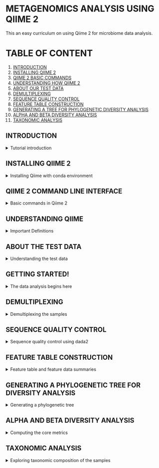 # METAGENOMICS ANALYSIS USING QIIME 2

This an easy curriculum on using Qiime 2 for microbiome data analysis.

# TABLE OF CONTENT
1. [INTRODUCTION](https://github.com/KIRAGU-MWAURA/Metagenomics-Data-Analysis-Curriculum/tree/Joyce_dev#introduction)
2. [INSTALLING QIIME 2](https://github.com/KIRAGU-MWAURA/Metagenomics-Data-Analysis-Curriculum/tree/Joyce_dev#installing-qiime2)
3. [QIIME 2 BASIC COMMANDS](https://github.com/KIRAGU-MWAURA/Metagenomics-Data-Analysis-Curriculum/tree/Joyce_dev#qiime-2-command-line-interface)
4. [UNDERSTANDING HOW QIIME 2](https://github.com/KIRAGU-MWAURA/Metagenomics-Data-Analysis-Curriculum/tree/Joyce_dev#understanding-qiime)
5. [ABOUT OUR TEST DATA ]()
6. [DEMULTIPLEXING]()
7. [SEQUENCE QUALITY CONTROL]()
8. [FEATURE TABLE CONSTRUCTION]()
9. [GENERATING A TREE FOR PHYLOGENETIC DIVERSITY ANALYSIS]()
10. [ALPHA AND BETA DIVERSITY ANALYSIS]()
11. [TAXONOMIC ANALYSIS]()

## INTRODUCTION
<details>
<summary> Tutorial introduction </summary>




- Qiime 2 is a platform for processing, analyzing, and visualizing microbiome data. 


- In this tutorial we will analyze human microbiome samples from two indivuduals at four body sites and at five timepoints, the first of which immediately followed antibiotic usage.These were sequenced on an Illumina HiSeq using the Earth Microbiome Project hypervariable region 4 (V4) 16S rRNA sequencing protocol.

- QIIME 2 can also process other types of microbiome data, including amplicons of other markers such as 18S rRNA, internal transcribed spacers (ITS), and cytochrome oxidase I (COI), shotgun metagenomics, and untargeted metabolomics [[1]]() 


</details>





## INSTALLING QIIME 2 

<details>
 <summary>Installing Qiime with conda environment</summary>
 
 
 
 
- This is the recommended way to install qiime2
 
1. First you have to install Miniconda by running the following command:

 ```
bash Miniconda3-latest-Linux-x86_64.sh 

```




- Follow the prompts on the screen, set everything to default if you are not sure of anything.


- close and open your terminal for the changes to take place.


2.  Run `conda list` to see the conda packages installed.

```
conda list
```
Output
```
# packages in environment at /home/ben/miniconda3:
#
# Name                    Version                   Build  Channel
_libgcc_mutex             0.1                        main  
_openmp_mutex             5.1                       1_gnu  
brotlipy                  0.7.0           py39h27cfd23_1003  
ca-certificates           2022.4.26            h06a4308_0  
certifi                   2022.5.18.1      py39h06a4308_0  
cffi                      1.15.0           py39hd667e15_1  
charset-normalizer        2.0.4              pyhd3eb1b0_0  
conda                     4.13.0           py39h06a4308_0  
conda-package-handling    1.8.1            py39h7f8727e_0  
cryptography              37.0.1           py39h9ce1e76_0  
idna                      3.3                pyhd3eb1b0_0  
ld_impl_linux-64          2.38                 h1181459_1  
libffi                    3.3                  he6710b0_2  
libgcc-ng                 11.2.0               h1234567_1  
libgomp                   11.2.0               h1234567_1  
libstdcxx-ng              11.2.0               h1234567_1  
ncurses                   6.3                  h7f8727e_2  
openssl                   1.1.1o               h7f8727e_0  
pycosat                   0.6.3            py39h27cfd23_0  
pycparser                 2.21               pyhd3eb1b0_0  
pyopenssl                 22.0.0             pyhd3eb1b0_0  
pysocks                   1.7.1            py39h06a4308_0  
python                    3.9.7                h12debd9_1  
readline                  8.1.2                h7f8727e_1  
requests                  2.27.1             pyhd3eb1b0_0  
ruamel_yaml               0.15.100         py39h27cfd23_0  
setuptools                61.2.0           py39h06a4308_0  
sqlite                    3.38.3               hc218d9a_0  
tk                        8.6.12               h1ccaba5_0  
tqdm                      4.64.0           py39h06a4308_0  
tzdata                    2022a                hda174b7_0  
urllib3                   1.26.9           py39h06a4308_0  
xz                        5.2.5                h7f8727e_1  
yaml                      0.2.5                h7b6447c_0  
zlib                      1.2.12               h7f8727e_2  

```
3.  Update conda

```
conda update conda
```

Output
```
Collecting package metadata (current_repodata.json): done
Solving environment: done

# All requested packages already installed.

```
[More information on installing conda](https://conda.io/projects/conda/en/latest/user-guide/install/index.html)

4. Download the .yml file for Qiime 2 by running the following command:
```
wget https://data.qiime2.org/distro/core/qiime2-2022.2-py38-linux-conda.yml
```
5. Create a conda environment with the .yml file you downloaded 
You can use any name for your conda environment.
Here we are just going to name our environment as qiime2

```
conda env create -n qiime2 --file qiime2-2022.2-py38-linux-conda.yml

```
6. Activate the conda environment
```
conda activate qiime2

```
7. Test your installation by running:
```
qiime --help

```
Output:

```
qiime --help
Usage: qiime [OPTIONS] COMMAND [ARGS]...
```
To get more help with QIIME 2, visit [https://qiime2.org](https://qiime2.org)
 
 
 


You have successfully installed QIIME 2!

</details>




  

  

  



## QIIME 2 COMMAND LINE INTERFACE
<details>
<summary>Basic commands in Qiime 2</summary>

- Inorder to use qiime it is important to familiarize with the basic commands in qiime.

- To see a list of available commands run:

```
qiime
```
- You will see several subcommands listed, including plugin commands (e.g. feature-table, diversity) and built-in commands (e.g. info, tools).

- To See plugins installed and other information about your deployment run:
```
qiime info

```

- Use `--help` with any command to see what that command does for example:

```
qiime feature-table --help
```
Output
```
Usage: qiime feature-table [OPTIONS] COMMAND [ARGS]...

  Description: This is a QIIME 2 plugin supporting operations on sample by
  feature tables, such as filtering, merging, and transforming tables.

  Plugin website: https://github.com/qiime2/q2-feature-table

  Getting user support: Please post to the QIIME 2 forum for help with this
  plugin: https://forum.qiime2.org

Options:
  --version            Show the version and exit.
  --example-data PATH  Write example data and exit.
  --citations          Show citations and exit.
  --help               Show this message and exit.

Commands:
  core-features                  Identify core features in table
  filter-features                Filter features from table
  filter-features-conditionally  Filter features from a table based on
                                 abundance and prevalence

  filter-samples                 Filter samples from table
  filter-seqs                    Filter features from sequences
  group                          Group samples or features by a metadata
                                 column

  heatmap                        Generate a heatmap representation of a
                                 feature table

  merge                          Combine multiple tables
  merge-seqs                     Combine collections of feature sequences
  merge-taxa                     Combine collections of feature taxonomies
  presence-absence               Convert to presence/absence
  rarefy                         Rarefy table
  relative-frequency             Convert to relative frequencies
  rename-ids                     Renames sample or feature ids in a table
  subsample                      Subsample table
  summarize                      Summarize table
  tabulate-seqs                  View sequence associated with each feature
  transpose                      Transpose a feature table.
```



- To improve qiime usability and efficiency if you are using Bash, to enable tab auto-completion run:
```
source tab-qiime
```
- You can add this command your .bashrc/.bash_profile to avoid running it every time you open a new terminal and activate your qiime 2 conda environment.

- To verify that tab completion is working try running `qiime i` and press tab it should auto complete to `qiime info`


</details>



## UNDERSTANDING QIIME
<details>
<summary>Important Definitions</summary>
 
- **ARTIFACTS** - Instead of normal data files qiime uses artifacts as the data files. These contain the actual data and the metadata. The metadata describes things about the data, such as its type, format, and how it was generated. Artifacts have `.qza` file extension.
 

- **VISUALIZATIONS** - This are terminal outputs and cannot be used as inputs. for example statistical result tables and static images. Visualizations have `.qzv` file extension


- **SEMANTIC TYPES** -These enable Qiime 2 to identify artifacts that are suitable inputs to an analysis for example, if an analysis requires distance matrix as input Qiime 2 will detect the semantic type of the artifacts with distance matrix to avoid incompatible artifacts from being used in the analysis.

- **PLUGINS** -These are like 'flags' for softwares that can be used with Qiime. eg `q2 -demux ` for dimultiplexing

- **METHODS AND VISUALIZERS** - Qiime 2 plugins define methods and visualizers that are used for analyses 
  - A method accepts some combination of Qiime 2 artifacts and parameters as input and produces one or more artifacts as output.
  - A visualizer accepts some combination of Qiime 2 artifacts as input but the output of a visualizer cannot be used as an input.


[Additional information about key terms used in Qiime 2](https://docs.qiime2.org/2022.2/glossary/)

**A visual overview of how Qiime 2 works**
![qiime workflow](https://docs.qiime2.org/2022.2/_images/key.png)
 
 - Artifacts and visualizations are data files, pipelines, methods and visualizers are actions





</details>







##  ABOUT THE TEST DATA 
<details>
<summary>Understanding the test data</summary>

The data is obtained from [Moving pictures tutorial](https://docs.qiime2.org/2022.2/tutorials/moving-pictures/#moving-pics-diversity)

- This is an analysis of human microbiome samples from two indivuduals (subject-1 and subject-2) 
- At four body sites (gut,tongue left palm, right palm)
- At five timepoints, the first of which immediately followed antibiotic usage. (day 0 , day 84, day 112, day 140, day 168)
- These were sequenced on an Illumina HiSeq using the Earth Microbiome Project hypervariable region 4 (V4) 16S rRNA sequencing protocol.
 

- Bacterial 16S ribosomal RNA (rRNA) genes contain nine “hypervariable regions” (V1 – V9) that demonstrate considerable sequence diversity among different bacteria. [[2]]()

Explore the sample metadata[here](https://docs.google.com/spreadsheets/d/1I9TzFqkjQ9RvXMrP7StbWwMid5pjFN8exYC7nUVpKFs/edit#gid=0)


</details>


## GETTING STARTED!
<details>
<summary>The data analysis begins here</summary>
- First create a directory and move inside that directory, this is where we will do our analysis.

```
mkdir tutorial
```
```
cd tutorial
```

- To download the meta data as a tsv file (tab seperated version) run the following command:

```
wget \
  -O "sample-metadata.tsv" \
  "https://data.qiime2.org/2022.2/tutorials/moving-pictures/sample_metadata.tsv"
  
  ```
  
  
  Create emp-single-end-sequences directory and move inside it. This where we are going to download our data.
  ```
  mkdir emp-single-end-sequences
  ```
  
  ```
  cd emp-single-end-sequences
  ```
  
  Downloading the data
  ```
  wget https://data.qiime2.org/2022.2/tutorials/moving-pictures/emp-single-end-sequences/barcodes.fastq.gz
  
```
Output:

```
--2022-06-26 16:35:05--  https://data.qiime2.org/2022.2/tutorials/moving-pictures/emp-single-end-sequences/barcodes.fastq.gz
Resolving data.qiime2.org (data.qiime2.org)... 54.200.1.12
Connecting to data.qiime2.org (data.qiime2.org)|54.200.1.12|:443... connected.
HTTP request sent, awaiting response... 302 FOUND
Location: https://s3-us-west-2.amazonaws.com/qiime2-data/2022.2/tutorials/moving-pictures/emp-single-end-sequences/barcodes.fastq.gz [following]
--2022-06-26 16:35:10--  https://s3-us-west-2.amazonaws.com/qiime2-data/2022.2/tutorials/moving-pictures/emp-single-end-sequences/barcodes.fastq.gz
Resolving s3-us-west-2.amazonaws.com (s3-us-west-2.amazonaws.com)... 52.92.208.104
Connecting to s3-us-west-2.amazonaws.com (s3-us-west-2.amazonaws.com)|52.92.208.104|:443... connected.
HTTP request sent, awaiting response... 200 OK
Length: 3783785 (3.6M) [application/x-gzip]
Saving to: ‘barcodes.fastq.gz’

barcodes.fastq.gz                   100%[=================================================================>]   3.61M   203KB/s    in 57s     

2022-06-26 16:36:08 (64.8 KB/s) - ‘barcodes.fastq.gz’ saved [3783785/3783785]
```



  Downloading the data
  ```
  wget https://data.qiime2.org/2022.2/tutorials/moving-pictures/emp-single-end-sequences/sequences.fastq.gz

  ```
  Output
  ```
  --2022-06-26 16:39:08--  https://data.qiime2.org/2022.2/tutorials/moving-pictures/emp-single-end-sequences/sequences.fastq.gz
Resolving data.qiime2.org (data.qiime2.org)... 54.200.1.12
Connecting to data.qiime2.org (data.qiime2.org)|54.200.1.12|:443... connected.
HTTP request sent, awaiting response... 302 FOUND
Location: https://s3-us-west-2.amazonaws.com/qiime2-data/2022.2/tutorials/moving-pictures/emp-single-end-sequences/sequences.fastq.gz [following]
--2022-06-26 16:39:09--  https://s3-us-west-2.amazonaws.com/qiime2-data/2022.2/tutorials/moving-pictures/emp-single-end-sequences/sequences.fastq.gz
Resolving s3-us-west-2.amazonaws.com (s3-us-west-2.amazonaws.com)... 52.92.176.224
Connecting to s3-us-west-2.amazonaws.com (s3-us-west-2.amazonaws.com)|52.92.176.224|:443... connected.
HTTP request sent, awaiting response... 200 OK
Length: 25303756 (24M) [binary/octet-stream]
Saving to: ‘sequences.fastq.gz’

sequences.fastq.gz                  100%[=================================================================>]  24.13M   181KB/s    in 3m 30s  

2022-06-26 16:42:41 (117 KB/s) - ‘sequences.fastq.gz’ saved [25303756/25303756]

  ```
  
  Your emp-single-end-sequences directory after running the `ls` command should have:
  
  Output 
  ```
 barcodes.fastq.gz sequences.fastq.gz
```
  
### Importing data as qiime 2 artifacts
- All data must imported as Qiime 2 artifacts to be used by a Qiime 2 action

- Users may use A Qiime 2 workflow in different stages eg.most may have raw data eg. FASTQ or FASTA which should be imported appropriately. Some may start with dimultiplexing data or a feature table

- Importing the data as qiime2 artifacts make sure you are in the tutorial directory ( Remember artifacts= data+metadata. This is what importing does; simply combining the data and metadata into a .qza file)

 ```
  qiime tools import   --type EMPSingleEndSequences   --input-path emp-single-end-sequences   --output-path emp-single-end-sequences.qza
```
Output:
```
Imported emp-single-end-sequences as EMPSingleEndDirFmt to emp-single-end-sequences.qza
```


To confirm your import worked as expected run:
```
qiime tools peek emp-single-end-sequences.qza
```
 Output:
 ```
 UUID:        9b85ed65-b169-4387-a994-9fc653b25613
Type:        EMPSingleEndSequences
Data format: EMPSingleEndDirFmt

```


</details>


## DEMULTIPLEXING
<details>
<summary>Demultiplexing the samples</summary>
 
- During sequencing, multiple samples are sequenced in a single lane (Multiplexing) Each sequence has a unique barcode corresponding to the sample it came from. In this step we want to know which barcode belong to each sample.
 
 

- To demultiplex the sequences in our case single reads we run the command:
 
```
qiime demux emp-single --i-seqs emp-single-end-sequences.qza --m-barcodes-file sample-metadata.tsv --m-barcodes-column barcode-sequence --o-per-sample-sequences demux.qza --o-error-correction-details demux-details.qza

```

Output:
```
Saved SampleData[SequencesWithQuality] to: demux.qza
Saved ErrorCorrectionDetails to: demux-details.qza
```
- When you `ls ` tutorial directory you should see `demux-details.qza`  `demux.qza ` files

- We need to Generate a demultiplexing summary result file which we can view. This is important to determine how many sequences were obtained per sample, and also to get a summary of the distribution of sequence qualities at each position in your sequence data.

Command:
```
  qiime demux summarize --i-data demux.qza --o-visualization demux.qzv
  
  ```
  In your tutorial directory you should have `demux.qzv` file.
  
  To view:
 ```
 qiime tools view demux.qzv
```

- This should open a html file in your browser which you can view the demultiplexing results.

  

</details>


  ## SEQUENCE QUALITY CONTROL 
  <details>
  <summary>Sequence quality control using dada2</summary>
 
 
  - Inorder to remove low quality regions we will use the interactive quality plot in the  `demux.qzv`  file  to figure out which parameters to use
 
  
  - From the plot we can see that the begining of the sequence has high quality scores which begins to drop around 120 bases
  - On the left side we are not going to trim any bases. We truncate from 120bases upwards
  - We are going to use the dada 2 denoise plugin for single end reads
  * The dada2 plugin does the following:
     1. Filters and trims the reads
     2. Finds the most likely original reads in the sequence
     3. Removes chimeras
     4. Counts the abundance
  ```
  qiime dada2 denoise-single --i-demultiplexed-seqs demux.qza --p-trim-left 0 --p-trunc-len 120 --o-representative-sequences rep-seqs-dada2.qza --o-table table-dada2.qza --o-denoising-stats stats-dada2.qza
  ```
  Output
  ```
Saved FeatureTable[Frequency] to: table-dada2.qza
Saved FeatureData[Sequence] to: rep-seqs-dada2.qza
Saved SampleData[DADA2Stats] to: stats-dada2.qza
```

  To view we need to convert the artifacts produced to .qzv files
  ```
 qiime metadata tabulate  --m-input-file stats-dada2.qza  --o-visualization stats-dada2.qzv
 ```
 To view `stats-dada2.qzv`:
 ```
 qiime tools view stats-dada2.qzv
 ```
 - This will open a html file in your browser.

- Rename the files for easier identification.
```
mv rep-seqs-dada2.qza rep-seqs.qza
```
```
mv table-dada2.qza table.qza
```
</details>

## FEATURE TABLE CONSTRUCTION
<details>
<summary>Feature table and feature data summaries</summary>
 
 

- The `feature-table summarize` command outputs a visualization file `table.qzv` which contains information on how many sequences are associated with each sample and with each feature also histograms for those distributions and related summary statistics

- The `feature-table tabulate seqs` command outputs a visualization file `rep-seqs.qzv` which contains a mapping of feature IDs to sequences, and provide links to easily BLAST each sequence against the NCBI nt database.

```
qiime feature-table summarize --i-table table.qza --o-visualization table.qzv --m-sample-metadata-file sample-metadata.tsv 

```
Output

```
Saved Visualization to: table.qzv
```


```
qiime feature-table tabulate-seqs --i-data rep-seqs.qza --o-visualization rep-seqs.qzv
```
Output
```
Saved Visualization to: rep-seqs.qzv
```

To view:
```
qiime tools view table.qzv
```
```
qiime tools view rep-seqs.qzv
```

  
</details>
  
 
  
  

## GENERATING A PHYLOGENETIC TREE FOR DIVERSITY ANALYSIS
<details>
<summary>Generating a phylogenetic tree </summary>

- The diversity metrics in the next steps require a phylogenetic tree relating the features to one another

- To generate the tree run the following command: 

```
qiime phylogeny align-to-tree-mafft-fasttree  --i-sequences rep-seqs.qza --o-alignment aligned-rep-seqs.qza --o-masked-alignment masked-aligned-rep-seqs.qza --o-tree unrooted-tree.qza --o-rooted-tree rooted-tree.qza
```
Output:
```
Saved FeatureData[AlignedSequence] to: aligned-rep-seqs.qza
Saved FeatureData[AlignedSequence] to: masked-aligned-rep-seqs.qza
Saved Phylogeny[Unrooted] to: unrooted-tree.qza
Saved Phylogeny[Rooted] to: rooted-tree.qza
```
</details>


## ALPHA AND BETA DIVERSITY ANALYSIS

<details>
 
<summary>Computing the core metrics </summary>
 

ALPHA DIVERSITY
- This refers to the diversity within a single sample

BETA DIVERSITY
- This refers to diverstity between different samples
 


**Computing the core metrics**
 
- Here we use the `core-metrics-phylogenetic` command which computes several alpha and beta diversity metrics, and generates principle coordinates analysis (PCoA) plots using Emperor for each of the beta diversity metrics.
- An important parameter that should be provided is the `--p-sampling-depth` because most of the diversity metrics are sensitve to the sampling depth. if for example you choose a sampling depth of 500 any sample below 500 will be dropped from the analysis.
- The value for the sampling depth can be chosen by looking at the `table.qzv` html file in the interactive sample detail tab. 
- Here we chose 1103 as our sampling depths where only 3 samples will be dropped from the analysis.


```
qiime diversity core-metrics-phylogenetic \
  --i-phylogeny rooted-tree.qza \
  --i-table table.qza \
  --p-sampling-depth 1103 \
  --m-metadata-file sample-metadata.tsv \
  --output-dir core-metrics-results
```
Output:
 
- This will be saved in the `core-metrics-results` directory.
- The contents of this directory should be as follows:
 
```
bray_curtis_distance_matrix.qza  jaccard_distance_matrix.qza   shannon_vector.qza                      weighted_unifrac_emperor.qzv
bray_curtis_emperor.qzv          jaccard_emperor.qzv           unweighted_unifrac_distance_matrix.qza  weighted_unifrac_pcoa_results.qza
bray_curtis_pcoa_results.qza     jaccard_pcoa_results.qza      unweighted_unifrac_emperor.qzv
evenness_vector.qza              observed_features_vector.qza  unweighted_unifrac_pcoa_results.qza
faith_pd_vector.qza              rarefied_table.qza            weighted_unifrac_distance_matrix.qza


```

- After computing the core metrics we can explore the microbial composition in context of the metadata
- We will start with alpha diversity.
In alpha diversity several metrics are computed:
 1. Observed features - computes the richness ,that is how many different 'things' or features are observed
 2. Faith's phylogenetic richness - tells us about the shared phylogenetic history
 3. Pielou's Evenness - tells us how many of each different 'thing' or feature is present
 4. Shannon diversity - this is a measure of both evenness and richness


- To test  association between categorical metadata and alpha diversity we will use the following commands to test Faith Phylogenetic Diversity (a measure of community richness) and evenness metrics in relation to the  sample metadata


- Faith Phylogenetic Diversity in relation to the  sample metadata
```
qiime diversity alpha-group-significance   --i-alpha-diversity core-metrics-results/faith_pd_vector.qza   --m-metadata-file sample-metadata.tsv   --o-visualization core-metrics-results/faith-pd-group-significance.qzv
 
```
 
 - To view:
 ```
 qiime tools view faith-pd-group-significance.qzv
 
 ```
- Evenness metrics in relation to the  sample metadata
 
 ```
 qiime diversity alpha-group-significance \
  --i-alpha-diversity core-metrics-results/evenness_vector.qza \
  --m-metadata-file sample-metadata.tsv \
  --o-visualization core-metrics-results/evenness-group-significance.qzv
 ```
 
 To view:
 ```
 qiime tools view evenness-group-significance.qzv
 ```
 
 - To test  association between categorical metadata and Beta diversity using PERMANOVA we will use the `beta-group-significance` command. The following commands will test whether distances between samples within a group, such as samples from the same body site (e.g., gut), are more similar to each other then they are to samples from the other groups (e.g., tongue, left palm, and right palm). 
 - If  this command ` --p-pairwise parameter` is used,  it will perform pairwise tests that will allow you to determine which specific pairs of groups (e.g., tongue and gut) differ from one another, if any. 
 - This command can be slow to run, especially when passing `--p-pairwise`, since it is based on permutation tests. So, unlike the previous commands, we’ll run beta-group-significance on specific columns of metadata, rather than all metadata columns. 
 - Here we will apply this to our unweighted UniFrac distances, using two sample metadata columns body site and subject respectively.
 
 ```
 qiime diversity beta-group-significance \
  --i-distance-matrix core-metrics-results/unweighted_unifrac_distance_matrix.qza \
  --m-metadata-file sample-metadata.tsv \
  --m-metadata-column body-site \
  --o-visualization core-metrics-results/unweighted-unifrac-body-site-significance.qzv \
  --p-pairwise
```
 ```
qiime diversity beta-group-significance \
  --i-distance-matrix core-metrics-results/unweighted_unifrac_distance_matrix.qza \
  --m-metadata-file sample-metadata.tsv \
  --m-metadata-column subject \
  --o-visualization core-metrics-results/unweighted-unifrac-subject-group-significance.qzv \
  --p-pairwise
 ```
 To view:
 ```
 qiime tools view unweighted-unifrac-body-site-significance.qzv
 ```
 ```
  qiime tools view unweighted-unifrac-subject-group-significance.qzv
```
 
 - Ordination is a popular approach for exploring microbial community composition in the context of sample metadata. We can use the Emperor tool to explore principal coordinates (PCoA) plots in the context of sample metadata
 
 - We will generate Emperor plots for unweighted UniFrac and Bray-Curtis
 
 ```
 qiime emperor plot \
  --i-pcoa core-metrics-results/unweighted_unifrac_pcoa_results.qza \
  --m-metadata-file sample-metadata.tsv \
  --p-custom-axes days-since-experiment-start \
  --o-visualization core-metrics-results/unweighted-unifrac-emperor-days-since-experiment-start.qzv
```
 ```
qiime emperor plot \
  --i-pcoa core-metrics-results/bray_curtis_pcoa_results.qza \
  --m-metadata-file sample-metadata.tsv \
  --p-custom-axes days-since-experiment-start \
  --o-visualization core-metrics-results/bray-curtis-emperor-days-since-experiment-start.qzv
 ```
 
 
 
 
</details>

 ## TAXONOMIC ANALYSIS
 <details>
 <summary>Exploring taxonomic composition of the samples </summary>
 
- Here we will now explore the taxonomic composition of the samples, and again relate that to sample metadata. The first step in this process is to assign taxonomy to the sequences in our `FeatureData[Sequence]` QIIME 2 artifact.
 - We will do that using a pre-trained Naive Bayes classifier and the `q2-feature-classifier plugin`.
 - This classifier was trained on the Greengenes 13_8 99% OTUs, where the sequences have been trimmed to only include 250 bases from the region of the 16S that was sequenced in this analysis (the V4 region, bound by the 515F/806R primer pair). 
 - We will apply this classifier to our sequences, and we can generate a visualization of the resulting mapping from sequence to taxonomy.
 
 - First we download the classifier:
 ```
 wget \
  -O "gg-13-8-99-515-806-nb-classifier.qza" \
  "https://data.qiime2.org/2022.2/common/gg-13-8-99-515-806-nb-classifier.qza"
 
 ```
 qiime feature-classifier classify-sklearn \
  --i-classifier gg-13-8-99-515-806-nb-classifier.qza \
  --i-reads rep-seqs.qza \
  --o-classification taxonomy.qza
 ```
 - To convert to a visualization run:
 ```
qiime metadata tabulate \
  --m-input-file taxonomy.qza \
  --o-visualization taxonomy.qzv
 ```
 
 </details>




## References

1. [Estaki, M., Jiang, L., Bokulich, N. A., McDonald, D., González, A.,Kosciolek, T., Martino, C., Zhu, Q., Birmingham, A.,Vázquez-Baeza, Y., Dillon, M. R., Bolyen, E., Caporaso, J. G., &Knight, R. (2020). QIIME 2 enables comprehensive end-to-endanalysis of diverse microbiome data and comparative studies with
publicly available data. Current Protocols in Bioinformatics, 70,e100. doi: 10.1002/cpbi.100](https://currentprotocols.onlinelibrary.wiley.com/doi/full/10.1002/cpbi.100)

2. [Chakravorty S, Helb D, Burday M, Connell N, Alland D. A detailed analysis of 16S ribosomal RNA gene segments for the diagnosis of pathogenic bacteria. J Microbiol Methods. 2007 May;69(2):330-9. doi: 10.1016/j.mimet.2007.02.005. Epub 2007 Feb 22. PMID: 17391789; PMCID: PMC2562909.](https://www.ncbi.nlm.nih.gov/pmc/articles/PMC2562909/)
  
  
  
  
  
  
  
  
  
  
  
  
  
  
  
  
  
  
  
  
  
  
  
  
  
  
  
  
  
  
  
  
  
  
  









